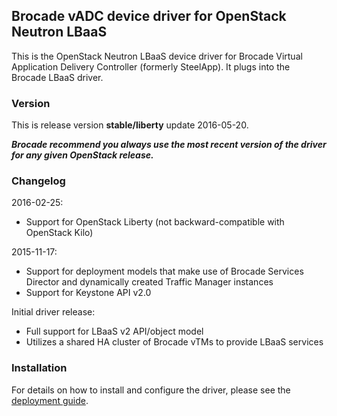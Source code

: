## Brocade vADC device driver for OpenStack Neutron LBaaS ##
This is the OpenStack Neutron LBaaS device driver for Brocade Virtual Application Delivery Controller (formerly SteelApp).  It plugs into the Brocade LBaaS driver.

### Version ###
This is release version **stable/liberty** update 2016-05-20.

***Brocade recommend you always use the most recent version of the driver for any given OpenStack release.***

### Changelog ###
2016-02-25:
* Support for OpenStack Liberty (not backward-compatible with OpenStack Kilo)

2015-11-17:
* Support for deployment models that make use of Brocade Services Director and dynamically created Traffic Manager instances
* Support for Keystone API v2.0

Initial driver release:
* Full support for LBaaS v2 API/object model
* Utilizes a shared HA cluster of Brocade vTMs to provide LBaaS services

### Installation ###
For details on how to install and configure the driver, please see the [deployment guide](Deployment-Guide.pdf).
